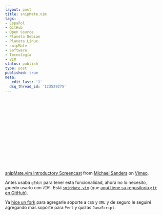 ```yaml
---
layout: post
title: snipMate.vim
tags:
- Español
- GitHub
- Open Source
- Planeta Debian
- Planeta Linux
- snipMate
- Software
- Tecnología
- VIM
status: publish
type: post
published: true
meta:
  _edit_last: '1'
  dsq_thread_id: '123529275'
---
```

<object width="400" height="225"><param name="allowfullscreen" value="true" /><param name="allowscriptaccess" value="always" /><param name="movie" value="http://vimeo.com/moogaloop.swf?clip_id=3535418&amp;server=vimeo.com&amp;show_title=1&amp;show_byline=1&amp;show_portrait=0&amp;color=00ADEF&amp;fullscreen=1" /><embed src="http://vimeo.com/moogaloop.swf?clip_id=3535418&amp;server=vimeo.com&amp;show_title=1&amp;show_byline=1&amp;show_portrait=0&amp;color=00ADEF&amp;fullscreen=1" type="application/x-shockwave-flash" allowfullscreen="true" allowscriptaccess="always" width="400" height="225"></embed></object><p><a href="http://vimeo.com/3535418">snipMate.vim Introductory Screencast</a> from <a href="http://vimeo.com/user1404868">Michael Sanders</a> on <a href="http://vimeo.com">Vimeo</a>.</p>

Antes usaba <code>gEdit</code> para tener esta funcionalidad, ahora no lo necesito, ¡puedo usarlo con <code>VIM</code>!. Está <a href="http://www.vim.org/scripts/script.php?script_id=2540"><code>snipMate.vim</code></a> (que <a href="http://github.com/msanders/snipmate.vim">aquí tiene su repositorio <code>git</code> en GitHub</a>).

Ya <a href="http://github.com/ghostbar/snipmate.vim">hice un fork</a> para agregarle soporte a <code>CSS</code> y <code>XML</code> y de seguro le seguiré agregando más soporte para <code>Perl</code> y quizás <code>JavaScript</code>.

